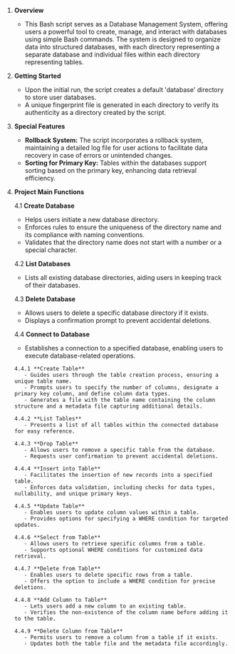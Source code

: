 1. **Overview**
   - This Bash script serves as a Database Management System, offering users a powerful tool to create, manage, and interact with databases using simple Bash commands. The system is designed to organize data into structured databases, with each directory representing a separate database and individual files within each directory representing tables.

2. **Getting Started**
   - Upon the initial run, the script creates a default 'database' directory to store user databases.
   - A unique fingerprint file is generated in each directory to verify its authenticity as a directory created by the script.

3. **Special Features**
   - **Rollback System:** The script incorporates a rollback system, maintaining a detailed log file for user actions to facilitate data recovery in case of errors or unintended changes.
   - **Sorting for Primary Key:** Tables within the databases support sorting based on the primary key, enhancing data retrieval efficiency.

4. **Project Main Functions**

   4.1 **Create Database**
      - Helps users initiate a new database directory.
      - Enforces rules to ensure the uniqueness of the directory name and its compliance with naming conventions.
      - Validates that the directory name does not start with a number or a special character.

   4.2 **List Databases**
      - Lists all existing database directories, aiding users in keeping track of their databases.

   4.3 **Delete Database**
      - Allows users to delete a specific database directory if it exists.
      - Displays a confirmation prompt to prevent accidental deletions.

   4.4 **Connect to Database**
      - Establishes a connection to a specified database, enabling users to execute database-related operations.

       4.4.1 **Create Table**
          - Guides users through the table creation process, ensuring a unique table name.
          - Prompts users to specify the number of columns, designate a primary key column, and define column data types.
          - Generates a file with the table name containing the column structure and a metadata file capturing additional details.

       4.4.2 **List Tables**
          - Presents a list of all tables within the connected database for easy reference.

       4.4.3 **Drop Table**
          - Allows users to remove a specific table from the database.
          - Requests user confirmation to prevent accidental deletions.

       4.4.4 **Insert into Table**
          - Facilitates the insertion of new records into a specified table.
          - Enforces data validation, including checks for data types, nullability, and unique primary keys.

       4.4.5 **Update Table**
          - Enables users to update column values within a table.
          - Provides options for specifying a WHERE condition for targeted updates.

       4.4.6 **Select from Table**
          - Allows users to retrieve specific columns from a table.
          - Supports optional WHERE conditions for customized data retrieval.

       4.4.7 **Delete from Table**
          - Enables users to delete specific rows from a table.
          - Offers the option to include a WHERE condition for precise deletions.

       4.4.8 **Add Column to Table**
          - Lets users add a new column to an existing table.
          - Verifies the non-existence of the column name before adding it to the table.

       4.4.9 **Delete Column from Table**
          - Permits users to remove a column from a table if it exists.
          - Updates both the table file and the metadata file accordingly.
